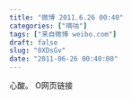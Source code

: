 ```yaml
---
title: "微博 2011.6.26 00:40"
categories: ["嘀咕"]
tags: ["来自微博 weibo.com"]
draft: false
slug: "0XDsGv"
date: "2011-06-26 00:40:00"
---
```


<p>心酸。 O网页链接 ​​​​</p>
